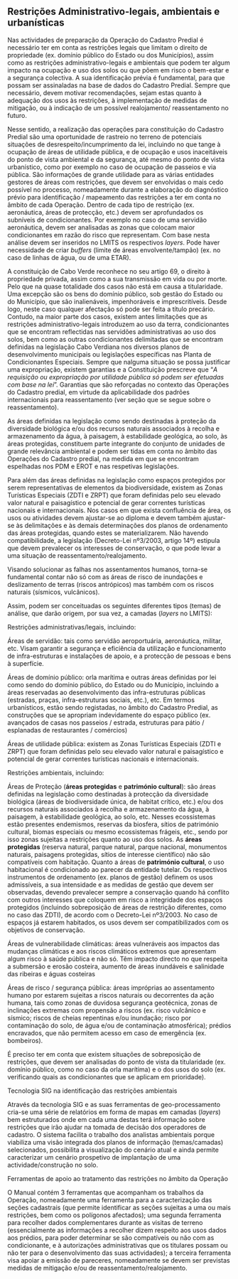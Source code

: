## Restrições Administrativo-legais, ambientais e urbanísticas

Nas actividades de preparação da Operação do Cadastro Predial é necessário ter em conta as restrições legais que limitam o direito de propriedade \(ex. domínio público do Estado ou dos Municípios\), assim como as restrições administrativo-legais e ambientais que podem ter algum impacto na ocupação e uso dos solos ou que põem em risco o bem-estar e a segurança colectiva. A sua identificação prévia é fundamental, para que possam ser assinaladas na base de dados do Cadastro Predial. Sempre que necessário, devem motivar recomendações, sejam estas quanto à adequação dos usos às restrições, à implementação de medidas de mitigação, ou à indicação de um possível realojamento/ reassentamento no futuro.

Nesse sentido, a realização das operações para constituição do Cadastro Predial são uma oportunidade de rastreio no terreno de potenciais situações de desrespeito/incumprimento da lei, incluindo no que tange à ocupação de áreas de utilidade pública, e de ocupação e usos inaceitáveis do ponto de vista ambiental e da segurança, até mesmo do ponto de vista urbanístico, como por exemplo no caso de ocupação de passeios e via pública. São informações de grande utilidade para as várias entidades gestores de áreas com restrições, que devem ser envolvidas o mais cedo possível no processo, nomeadamente durante a elaboração do diagnóstico prévio para identificação / mapeamento das restrições a ter em conta no âmbito de cada Operação. Dentro de cada tipo de restrição \(ex. aeronáutica, áreas de protecção, etc.\) devem ser aprofundados os subníveis de condicionantes. Por exemplo no caso de uma servidão aeronáutica, devem ser analisadas as zonas que colocam maior condicionantes em razão do risco que representam. Com base nesta análise devem ser inseridos no LMITS os respectivos _layers_. Pode haver necessidade de criar _buffers_ \(limite de áreas envolvente/tampão\) \(ex. no caso de linhas de água, ou de uma ETAR\).

A constituição de Cabo Verde reconhece no seu artigo 69, o direito à propriedade privada, assim como a sua transmissão em vida ou por morte. Pelo que na quase totalidade dos casos não está em causa a titularidade. Uma excepção são os bens do domínio público, sob gestão do Estado ou do Município, que são inalienáveis, impenhoráveis e imprescritíveis. Desde logo, neste caso qualquer afectação só pode ser feita a título precário. Contudo, na maior parte dos casos, existem antes limitações que as restrições administrativo-legais introduzem ao uso da terra, condicionantes que se encontram reflectidas nas servidões administrativas ao uso dos solos, bem como as outras condicionantes delimitadas que se encontram definidas na legislação Cabo Verdiana nos diversos planos de desenvolvimento municipais ou legislações específicas nas Planta de Condicionantes Especiais. Sempre que nalguma situação se possa justificar uma expropriação, existem garantias e a Constituição prescreve que “_A requisição ou expropriação por utilidade pública só podem ser efetuadas com base na lei_”. Garantias que são reforçadas no contexto das Operações do Cadastro predial, em virtude da aplicabilidade dos padrões internacionais para reassentamento \(ver seção que se segue sobre o reassentamento\).

As áreas definidas na legislação como sendo destinadas à proteção da diversidade biológica e/ou dos recursos naturais associados à recolha e armazenamento da água, à paisagem, à estabilidade geológica, ao solo, às áreas protegidas, constituem parte integrante do conjunto de unidades de grande relevância ambiental e podem ser tidas em conta no âmbito das Operações do Cadastro predial, na medida em que se encontram espelhadas nos PDM e EROT e nas respetivas legislações.

Para além das áreas definidas na legislação como espaços protegidos por serem representativas de elementos da biodiversidade, existem as Zonas Turísticas Especiais \(ZDTI e ZRPT\) que foram definidas pelo seu elevado valor natural e paisagístico e potencial de gerar correntes turísticas nacionais e internacionais. Nos casos em que exista confluência de área, os usos ou atividades devem ajustar-se ao diploma e devem também ajustar-se às delimitações e às demais determinações dos planos de ordenamento das áreas protegidas, quando estes se materializarem. Não havendo compatibilidade, a legislação \(Decreto-Lei nº3/2003, artigo 14º\) estipula que devem prevalecer os interesses de conservação, o que pode levar a uma situação de reassentamento/realojamento.

Visando solucionar as falhas nos assentamentos humanos, torna-se fundamental contar não só com as áreas de risco de inundações e deslizamento de terras \(riscos antrópicos\) mas também com os riscos naturais \(sísmicos, vulcânicos\).

Assim, podem ser conceituadas os seguintes diferentes tipos \(temas\) de análise, que darão origem, por sua vez, a camadas \(_layers_ no LMITS\):

Restrições administrativas/legais, incluindo:

Áreas de servidão: tais como servidão aeroportuária, aeronáutica, militar, etc. Visam garantir a segurança e eficiência da utilização e funcionamento de infra-estruturas e instalações de apoio, e a protecção de pessoas e bens à superfície.

Áreas de domínio público: orla marítima e outras áreas definidas por lei como sendo do domínio público, do Estado ou do Município, incluindo a áreas reservadas ao desenvolvimento das infra-estruturas públicas \(estradas, praças, infra-estruturas sociais, etc.\), etc. Em termos urbanísticos, estão sendo registadas, no âmbito do Cadastro Predial, as construções que se apropriam indevidamente do espaço público \(ex. avançados de casas nos passeios / estrada, estruturas para pátio / esplanadas de restaurantes / comércios\)

Áreas de utilidade pública: existem as Zonas Turísticas Especiais \(ZDTI e ZRPT\) que foram definidas pelo seu elevado valor natural e paisagístico e potencial de gerar correntes turísticas nacionais e internacionais.

Restrições ambientais, incluindo:

Áreas de Proteção \(**áreas protegidas** e **património cultural**\): são áreas definidas na legislação como destinadas à protecção da diversidade biológica \(áreas de biodiversidade única, de habitat crítico, etc.\) e/ou dos recursos naturais associados à recolha e armazenamento da água, à paisagem, à estabilidade geológica, ao solo, etc. Nesses ecossistemas estão presentes endemismos, reservas da biosfera, sítios de património cultural, biomas especiais ou mesmo ecossistemas frágeis, etc., sendo por isso zonas sujeitas a restrições quanto ao uso dos solos. As **áreas protegidas** \(reserva natural, parque natural, parque nacional, monumentos naturais, paisagens protegidas, sítios de interesse científico\) não são compatíveis com habitação. Quanto a áreas de **património cultural**, o uso habitacional é condicionado ao parecer da entidade tutelar. Os respectivos instrumentos de ordenamento \(ex. planos de gestão\) definem os usos admissíveis, a sua intensidade e as medidas de gestão que devem ser observadas, devendo prevalecer sempre a conservação quando há conflito com outros interesses que coloquem em risco a integridade dos espaços protegidos \(incluindo sobreposição de áreas de restrição diferentes, como no caso das ZDTI\), de acordo com o Decreto-Lei nº3/2003. No caso de espaços já estarem habitados, os usos devem ser compatibilizados com os objetivos de conservação.

Áreas de vulnerabilidade climáticas: áreas vulneráveis aos impactos das mudanças climáticas e aos riscos climáticos extremos que apresentam algum risco à saúde pública e não só. Têm impacto directo no que respeita a submersão e erosão costeira, aumento de áreas inundáveis e salinidade das ribeiras e águas costeiras

Áreas de risco / segurança pública: áreas impróprias ao assentamento humano por estarem sujeitas a riscos naturais ou decorrentes da ação humana, tais como zonas de duvidosa segurança geotécnica, zonas de inclinações extremas com propensão a riscos \(ex. risco vulcânico e sísmico; riscos de cheias repentinas e/ou inundação; risco por contaminação do solo, de água e/ou de contaminação atmosférica\); prédios encravados, que não permitem acesso em caso de emergência \(ex. bombeiros\).

É preciso ter em conta que existem situações de sobreposição de restrições, que devem ser analisadas do ponto de vista da titularidade \(ex. domínio público, como no caso da orla marítima\) e o dos usos do solo \(ex. verificando quais as condicionantes que se aplicam em prioridade\).

Tecnologia SIG na identificação das restrições ambientais

Através da tecnologia SIG e as suas ferramentas de geo-processamento cria-se uma série de relatórios em forma de mapas em camadas \(_layers_\) bem estruturados onde em cada uma destas terá informação sobre restrições que irão ajudar na tomada de decisão dos operadores de cadastro. O sistema facilita o trabalho dos analistas ambientais porque viabiliza uma visão integrada dos planos de informação \(temas/camadas\) selecionados, possibilita a visualização do cenário atual e ainda permite caracterizar um cenário prospetivo de implantação de uma actividade/construção no solo.

Ferramentas de apoio ao tratamento das restrições no âmbito da Operação

O Manual contém 3 ferramentas que acompanham os trabalhos da Operação, nomeadamente uma ferramenta para a caracterização das seções cadastrais \(que permite identificar as seções sujeitas a uma ou mais restrições, bem como os polígonos afectados\); uma segunda ferramenta para recolher dados complementares durante as visitas de terreno \(essencialmente as informações a recolher dizem respeito aos usos dados aos prédios, para poder determinar se são compatíveis ou não com as condicionante, e à autorizações administrativas que os titulares possam ou não ter para o desenvolvimento das suas actividades\); a terceira ferramenta visa apoiar a emissão de pareceres, nomeadamente se devem ser previstas medidas de mitigação e/ou de reassentamento/realojamento.

